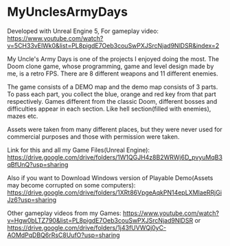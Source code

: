 # MyUnclesArmyDays

Developed with Unreal Engine 5, For gameplay video: https://www.youtube.com/watch?v=5CH33vElWk0&list=PL8pigdE7Oeb3couSwPXJSrcNjad9NlDSR&index=2

My Uncle's Army Days is one of the projects I enjoyed doing the most. The Doom clone game, whose programming, game and level design made by me, is a retro FPS. There are 8 different weapons and 11 different enemies.

The game consists of a DEMO map and the demo map consists of 3 parts. To pass each part, you collect the blue, orange and red key from that part respectively. Games different from the classic Doom, different bosses and difficulties appear in each section. Like hell section(filled with enemies), mazes etc.

Assets were taken from many different places, but they were never used for commercial purposes and those with permission were taken.

Link for this and all my Game Files(Unreal Engine): https://drive.google.com/drive/folders/1W1QGJH4z8B2WRWj6D_pvyuMqB3qBfUnQ?usp=sharing

Also if you want to Download Windows version of Playable Demo(Assets may become corrupted on some computers): https://drive.google.com/drive/folders/1XRt86VpgeAqkPN14epLXMIaeRRjGiJz6?usp=sharing 

Other gameplay videos from my Games: https://www.youtube.com/watch?v=Hgw0bLTZ790&list=PL8pigdE7Oeb3couSwPXJSrcNjad9NlDSR or  https://drive.google.com/drive/folders/1j43fUVWQj0yC-AOMdPqDBQ6rRsC8UufO?usp=sharing
